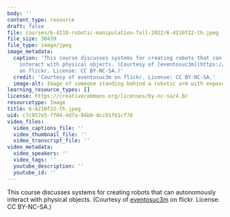```yaml
---
body: ''
content_type: resource
draft: false
file: courses/6-4210-robotic-manipulation-fall-2022/6-4210f22-th.jpeg
file_size: 30439
file_type: image/jpeg
image_metadata:
  caption: 'This course discusses systems for creating robots that can autonomously
    interact with physical objects. (Courtesy of [eventosuc3m](https://flickr.com/photos/eventosuc3m/16203099807/)
    on flickr. License: CC BY-NC-SA.)'
  credit: 'Courtesy of eventosuc3m on flickr. License: CC BY-NC-SA.'
  image-alt: Image of someone standing behind a robotic arm with exposed wires.
learning_resource_types: []
license: https://creativecommons.org/licenses/by-nc-sa/4.0/
resourcetype: Image
title: 6-4210f22-th.jpeg
uid: c7c957e5-ff04-4d7a-94b0-dcc91f61cf70
video_files:
  video_captions_file: ''
  video_thumbnail_file: ''
  video_transcript_file: ''
video_metadata:
  video_speakers: ''
  video_tags: ''
  youtube_description: ''
  youtube_id: ''
---
```

This course discusses systems for creating robots that can autonomously interact with physical objects. (Courtesy of [eventosuc3m](https://flickr.com/photos/eventosuc3m/16203099807/) on flickr. License: CC BY-NC-SA.)